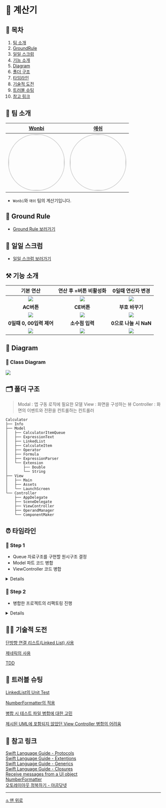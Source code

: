 
# 🧮 계산기

## 📖 목차
1. [팀 소개](#-팀-소개)
2. [GroundRule](#-Ground-Rule)
3. [일일 스크럼](#-일일-스크럼)
4. [기능 소개](#-기능-소개)
5. [Diagram](#-Diagram)
6. [폴더 구조](#-폴더-구조)
7. [타임라인](#-타임라인)
8. [기술적 도전](#-기술적-도전)
9. [트러블 슈팅](#-트러블-슈팅)
10. [참고 링크](#-참고-링크)


## 🌱 팀 소개
 |[Wonbi](https://github.com/wonbi92)|[애쉬](https://github.com/ash-youu)|
 |:---:|:---:|
| <img width="180px" img style="border: 2px solid lightgray; border-radius: 90px;-moz-border-radius: 90px;-khtml-border-radius: 90px;-webkit-border-radius: 90px;" src="https://avatars.githubusercontent.com/u/88074999?v=4">| <img width="180px" img style="border: 2px solid lightgray; border-radius: 90px;-moz-border-radius: 90px;-khtml-border-radius: 90px;-webkit-border-radius: 90px;" src="https://avatars.githubusercontent.com/u/101683977?v=4">|

- `Wonbi`와 `애쉬` 팀의 계산기입니다.


## 🤙 Ground Rule
- [Ground Rule 보러가기](https://github.com/wonbi92/ios-calculator-app/wiki#-ground-rule)

    
## 📝 일일 스크럼
- [일일 스크럼 보러가기](https://github.com/wonbi92/ios-calculator-app/wiki/%F0%9F%93%9D-%EC%9D%BC%EC%9D%BC-%EC%8A%A4%ED%81%AC%EB%9F%BC)


## ⚒️ 기능 소개
 |**기본 연산**|**연산 후 =버튼 비활성화**|**0일때 연산자 변경**|
 |:---:|:---:|:---:|
 |![](https://i.imgur.com/fXs4Eqj.gif)|![](https://i.imgur.com/faxfI4T.gif)|![](https://i.imgur.com/HBbmhCU.gif)|
 |**AC버튼**|**CE버튼**|**부호 바꾸기**|
 |![](https://i.imgur.com/3lxfsFQ.gif)|![](https://i.imgur.com/CF26olN.gif)|![](https://i.imgur.com/lv26Pge.gif)|
 |**0일때 0, 00입력 제어**|**소수점 입력**|**0으로 나눌 시 NaN**|
 |![](https://i.imgur.com/ogjl4Wl.gif)|![](https://i.imgur.com/PqQs4EX.gif)|![](https://i.imgur.com/ZnEMGr0.gif)|
 
 
## 👀 Diagram

### 🧬 Class Diagram
![](https://i.imgur.com/09kBUQS.png)


## 🗂 폴더 구조
> Modal : 앱 구동 로직에 필요한 모델
> View : 화면을 구성하는 뷰
> Controller : 화면의 이벤트와 전환을 컨트롤하는 컨트롤러
```
Calculator
├── Info
├── Model
│   ├── CalculatorItemQueue
│   ├── ExpressionText
│   ├── LinkedList
│   ├── CalculateItem
│   ├── Operator
│   ├── Formula
│   ├── ExpressionParser
│   └── Extension
│       ├── Double
│       └── String
├── View
│   ├── Main
│   ├── Assets
│   └── LaunchScreen
└── Controller
    ├── AppDelegate
    ├── SceneDelegate
    ├── ViewController
    ├── OperandManager
    └── ComponentMaker
```



## ⏰ 타임라인

### 👟 Step 1
- Queue 자료구조를 구현할 원시구조 결정
- Model 파트 코드 병합
- ViewController 코드 병합

<details>
<summary>Details</summary>
<div markdown="1">

#### **221004**
- Model
  - `Operator` 타입 병합
  - `CalculatorItemQueue` 의 원시구조 결정
    - Linked List ☑️
    - Double Stack Queue
  - `ExpressionPaser` 타입 병합
  - `Formula` 타입 병합
  - `Extension` String 파트 병합
- ViewController 메서드 병합
  - `tapOperatorButton` 
  - `tapSignButton`
  - `tapACButton`
    
</details>

### 👟 Step 2
- 병합한 프로젝트의 리팩토링 진행

<details>
<summary>Details</summary>
<div markdown="1">
    
#### **221005** 
- NumberFormatter 적용 메서드를 extension String으로 이동
- 유닛 테스트 파일 수정
- `CalculatorItemQueue`타입에 `statusQueue` 연산 프로퍼티 구현

#### **221006**
- ViewController 메서드 리팩토링
  - `tapOperatorButton`
  - `tapEqulasButton`
  - `tapSignButton`
  - `tapACButton`, `tapCEButton`
- Name Space 추가
- 리팩토링 이후 발생한 버그 및 오류 수정

#### **221007**
- `IBOutlet`변수와 `IBAction` 메서드 접근제어 적용
    
</div>
</details>

## 🏃🏻 기술적 도전

[단방향 연결 리스트(Linked List) 사용](https://github.com/wonbi92/ios-calculator-app/wiki/%F0%9F%8F%83%F0%9F%8F%BB-%EA%B8%B0%EC%88%A0%EC%A0%81-%EB%8F%84%EC%A0%84#%EF%B8%8F-%EB%8B%A8%EB%B0%A9%ED%96%A5-%EC%97%B0%EA%B2%B0-%EB%A6%AC%EC%8A%A4%ED%8A%B8linked-list-%EC%82%AC%EC%9A%A9)

[제네릭의 사용](https://github.com/wonbi92/ios-calculator-app/wiki/%F0%9F%8F%83%F0%9F%8F%BB-%EA%B8%B0%EC%88%A0%EC%A0%81-%EB%8F%84%EC%A0%84#%EF%B8%8F-%EC%A0%9C%EB%84%A4%EB%A6%AD%EC%9D%98-%EC%82%AC%EC%9A%A9)
    
[TDD](https://github.com/wonbi92/ios-calculator-app/wiki/%F0%9F%8F%83%F0%9F%8F%BB-%EA%B8%B0%EC%88%A0%EC%A0%81-%EB%8F%84%EC%A0%84#%EF%B8%8F-tdd)

## 🚀 트러블 슈팅
    
[LinkedList의 Unit Test](https://github.com/wonbi92/ios-calculator-app/wiki/%F0%9F%9A%80-%ED%8A%B8%EB%9F%AC%EB%B8%94-%EC%8A%88%ED%8C%85#-linkedlist%EC%9D%98-unit-test)

[NumberFormatter의 적용](https://github.com/wonbi92/ios-calculator-app/wiki/%F0%9F%9A%80-%ED%8A%B8%EB%9F%AC%EB%B8%94-%EC%8A%88%ED%8C%85#-numberformatter%EC%9D%98-%EC%A0%81%EC%9A%A9)

[병합 시 테스트 파일 병합에 대한 고민](https://github.com/wonbi92/ios-calculator-app/wiki/%F0%9F%9A%80-%ED%8A%B8%EB%9F%AC%EB%B8%94-%EC%8A%88%ED%8C%85#-%EB%B3%91%ED%95%A9-%EC%8B%9C-%ED%85%8C%EC%8A%A4%ED%8A%B8-%ED%8C%8C%EC%9D%BC-%EB%B3%91%ED%95%A9%EC%97%90-%EB%8C%80%ED%95%9C-%EA%B3%A0%EB%AF%BC)

[제시된 UML에 포함되지 않았던 View Controller 병합의 어려움](https://github.com/wonbi92/ios-calculator-app/wiki/%F0%9F%9A%80-%ED%8A%B8%EB%9F%AC%EB%B8%94-%EC%8A%88%ED%8C%85#-%EC%A0%9C%EC%8B%9C%EB%90%9C-uml%EC%97%90-%ED%8F%AC%ED%95%A8%EB%90%98%EC%A7%80-%EC%95%8A%EC%95%98%EB%8D%98-view-controller-%EB%B3%91%ED%95%A9%EC%9D%98-%EC%96%B4%EB%A0%A4%EC%9B%80)

    
## 🔗 참고 링크

[Swift Language Guide - Protocols](https://docs.swift.org/swift-book/LanguageGuide/Protocols.html)<br>
[Swift Language Guide - Extentions](https://docs.swift.org/swift-book/LanguageGuide/Extensions.html)<br>
[Swift Language Guide - Generics](https://docs.swift.org/swift-book/LanguageGuide/Generics.html)<br> 
[Swift Language Guide - Closures](https://docs.swift.org/swift-book/LanguageGuide/Closures.html)<br>
[Receive messages from a UI object](https://help.apple.com/xcode/mac/11.4/#/dev9662c7670)<br>
[NumberFormatter](https://developer.apple.com/documentation/foundation/numberformatter)<br>
[오토레이아웃 정복하기 - 야곰닷넷](https://yagom.net/courses/autolayout/) 


---

[🔝 맨 위로](#-계산기)

